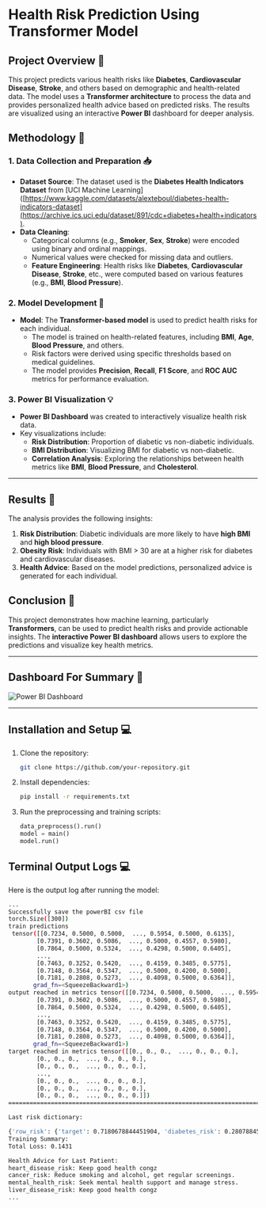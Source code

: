 # Health Risk Prediction Using Transformer Model

## Project Overview 📝

This project predicts various health risks like **Diabetes**, **Cardiovascular Disease**, **Stroke**, and others based on demographic and health-related data. The model uses a **Transformer architecture** to process the data and provides personalized health advice based on predicted risks. The results are visualized using an interactive **Power BI** dashboard for deeper analysis.

## Methodology 🔧

### 1. **Data Collection and Preparation** 📥

- **Dataset Source**: The dataset used is the **Diabetes Health Indicators Dataset** from [UCI Machine Learning]([https://www.kaggle.com/datasets/alexteboul/diabetes-health-indicators-dataset](https://archive.ics.uci.edu/dataset/891/cdc+diabetes+health+indicators).
- **Data Cleaning**: 
    - Categorical columns (e.g., **Smoker**, **Sex**, **Stroke**) were encoded using binary and ordinal mappings.
    - Numerical values were checked for missing data and outliers.
    - **Feature Engineering**: Health risks like **Diabetes**, **Cardiovascular Disease**, **Stroke**, etc., were computed based on various features (e.g., **BMI**, **Blood Pressure**).
  
### 2. **Model Development** 🧠

- **Model**: The **Transformer-based model** is used to predict health risks for each individual.
    - The model is trained on health-related features, including **BMI**, **Age**, **Blood Pressure**, and others.
    - Risk factors were derived using specific thresholds based on medical guidelines.
    - The model provides **Precision**, **Recall**, **F1 Score**, and **ROC AUC** metrics for performance evaluation.
  
### 3. **Power BI Visualization** 💡

- **Power BI Dashboard** was created to interactively visualize health risk data.
- Key visualizations include:
  - **Risk Distribution**: Proportion of diabetic vs non-diabetic individuals.
  - **BMI Distribution**: Visualizing BMI for diabetic vs non-diabetic.
  - **Correlation Analysis**: Exploring the relationships between health metrics like **BMI**, **Blood Pressure**, and **Cholesterol**.

---

## **Results** 🎯

The analysis provides the following insights:
1. **Risk Distribution**: Diabetic individuals are more likely to have **high BMI** and **high blood pressure**.
2. **Obesity Risk**: Individuals with BMI > 30 are at a higher risk for diabetes and cardiovascular diseases.
3. **Health Advice**: Based on the model predictions, personalized advice is generated for each individual.

## **Conclusion** 🏁

This project demonstrates how machine learning, particularly **Transformers**, can be used to predict health risks and provide actionable insights. The **interactive Power BI dashboard** allows users to explore the predictions and visualize key health metrics.

---

## **Dashboard For Summary** 📸

![Power BI Dashboard](https://example.com/your-dashboard-image)

---

## **Installation and Setup** 💻

1. Clone the repository:
    ```bash
    git clone https://github.com/your-repository.git
    ```
2. Install dependencies:
    ```bash
    pip install -r requirements.txt
    ```
3. Run the preprocessing and training scripts:
    ```python
    data_preprocess().run()
    model = main()
    model.run()
    ```

## **Terminal Output Logs** 💻

Here is the output log after running the model:

```bash
...
Successfully save the powerBI csv file
torch.Size([300])
train predictions
 tensor([[0.7234, 0.5000, 0.5000,  ..., 0.5954, 0.5000, 0.6135],
        [0.7391, 0.3602, 0.5086,  ..., 0.5000, 0.4557, 0.5980],
        [0.7864, 0.5000, 0.5324,  ..., 0.4298, 0.5000, 0.6405],
        ...,
        [0.7463, 0.3252, 0.5420,  ..., 0.4159, 0.3485, 0.5775],
        [0.7148, 0.3564, 0.5347,  ..., 0.5000, 0.4200, 0.5000],
        [0.7181, 0.2808, 0.5273,  ..., 0.4098, 0.5000, 0.6364]],
       grad_fn=<SqueezeBackward1>)
output reached in metrics tensor([[0.7234, 0.5000, 0.5000,  ..., 0.5954, 0.5000, 0.6135],
        [0.7391, 0.3602, 0.5086,  ..., 0.5000, 0.4557, 0.5980],
        [0.7864, 0.5000, 0.5324,  ..., 0.4298, 0.5000, 0.6405],
        ...,
        [0.7463, 0.3252, 0.5420,  ..., 0.4159, 0.3485, 0.5775],
        [0.7148, 0.3564, 0.5347,  ..., 0.5000, 0.4200, 0.5000],
        [0.7181, 0.2808, 0.5273,  ..., 0.4098, 0.5000, 0.6364]],
       grad_fn=<SqueezeBackward1>)
target reached in metrics tensor([[0., 0., 0.,  ..., 0., 0., 0.],
        [0., 0., 0.,  ..., 0., 0., 0.],
        [0., 0., 0.,  ..., 0., 0., 0.],
        ...,
        [0., 0., 0.,  ..., 0., 0., 0.],
        [0., 0., 0.,  ..., 0., 0., 0.],
        [0., 0., 0.,  ..., 0., 0., 0.]])
====================================================================================================

Last risk dictionary:

{'row_risk': {'target': 0.7180678844451904, 'diabetes_risk': 0.28078845143318176, 'heart_disease_risk': 0.5273335576057434, 'cancer_risk': 0.8171169757843018, 'ckd_risk': 0.28835317492485046, 'stroke_risk': 0.4325588345527649, 'obesity_risk': 0.4098053574562073, 'mental_health_risk': 0.5, 'liver_disease_risk': 0.6364028453826904}, 'combined_risk': 0.5122696757316589, 'status': 1, 'precision': 0.5, 'recall': 0.3333333333333333, 'f1_score': 0.4}
Training Summary:
Total Loss: 0.1431

Health Advice for Last Patient:
heart_disease_risk: Keep good health congz
cancer_risk: Reduce smoking and alcohol, get regular screenings.
mental_health_risk: Seek mental health support and manage stress.
liver_disease_risk: Keep good health congz
...
